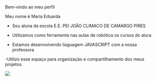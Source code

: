 Bem-vindo ao meu perfil

Meu nome é Maria Eduarda

- Sou aluna da escola E.E. PEI JOÂO CLIMACO DE CAMARGO PIRES

- Utilizamos como ferramenta nas aulas de robótica os cursos do alura

- Estamos desenvolvendo liaguagem JAVASCRIPT com a nossa professora

-Utilizo esse espaço para organização e compartilhamento dos meus projetos.

![](https://media.tenor.com/nOkNCG6_pQcAAAAi/dod.gif)
